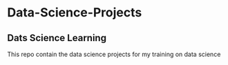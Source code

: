 # Data-Science-Projects

## Dats Science Learning


This repo contain the data science projects for my training on data science


